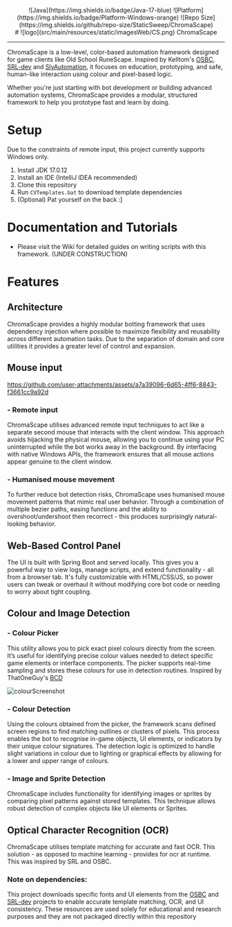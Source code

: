 <div align="center">
![Java](https://img.shields.io/badge/Java-17-blue)
![Platform](https://img.shields.io/badge/Platform-Windows-orange)
![Repo Size](https://img.shields.io/github/repo-size/StaticSweep/ChromaScape)
</div>

<div align="center">
# ![logo](src/main/resources/static/imagesWeb/CS.png) ChromaScape
</div>

---

ChromaScape is a low-level, color-based automation framework designed for game clients like Old School RuneScape. Inspired by Kelltom's [OSBC](https://github.com/kelltom/OS-Bot-COLOR/tree/main), [SRL-dev](https://github.com/Villavu/SRL-Development/tree/master) and [SlyAutomation](https://github.com/slyautomation/), it focuses on education, prototyping, and safe, human-like interaction using colour and pixel-based logic.

Whether you're just starting with bot development or building advanced automation systems, ChromaScape provides a modular, structured framework to help you prototype fast and learn by doing.

# Setup
Due to the constraints of remote input, this project currently supports Windows only.

1. Install JDK 17.0.12
2. Install an IDE (IntelliJ IDEA recommended)
3. Clone this repository
4. Run `CVTemplates.bat` to download template dependencies
5. (Optional) Pat yourself on the back :]

# Documentation and Tutorials
- Please visit the Wiki for detailed guides on writing scripts with this framework. (UNDER CONSTRUCTION)

# Features

## Architecture
ChromaScape provides a highly modular botting framework that uses dependency injection where possible to maximize flexibility and reusability across different automation tasks.
Due to the separation of domain and core utilities it provides a greater level of control and expansion.

## Mouse input


https://github.com/user-attachments/assets/a7a39096-6d65-4ff6-8843-f3661cc9a92d


### - Remote input
ChromaScape utilises advanced remote input techniques to act like a separate second mouse that interacts with the client window. 
This approach avoids hijacking the physical mouse, allowing you to continue using your PC uninterrupted while the bot works away in the background. 
By interfacing with native Windows APIs, the framework ensures that all mouse actions appear genuine to the client window.

### - Humanised mouse movement
To further reduce bot detection risks, ChromaScape uses humanised mouse movement patterns that mimic real user behavior. Through a combination of multiple bezier paths, easing functions and the ability to overshoot/undershoot then recorrect - this produces surprisingly natural-looking behavior.

## Web-Based Control Panel

The UI is built with Spring Boot and served locally. This gives you a powerful way to view logs, manage scripts, and extend functionality - all from a browser tab. It's fully customizable with HTML/CSS/JS, so power users can tweak or overhaul it without modifying core bot code or needing to worry about tight coupling.

## Colour and Image Detection

### - Colour Picker
This utility allows you to pick exact pixel colours directly from the screen. It’s useful for identifying precise colour values needed to detect specific game elements or interface components. The picker supports real-time sampling and stores these colours for use in detection routines. Inspired by ThatOneGuy's [BCD](https://github.com/ThatOneGuyScripts/BetterColorDetection)

<img width="1298" height="751" alt="colourScreenshot" src="https://github.com/user-attachments/assets/b93eb66c-2a61-40ba-9abb-24fb0596d7b5" />

### - Colour Detection
Using the colours obtained from the picker, the framework scans defined screen regions to find matching outlines or clusters of pixels. This process enables the bot to recognise in-game objects, UI elements, or indicators by their unique colour signatures. The detection logic is optimized to handle slight variations in colour due to lighting or graphical effects by allowing for a lower and upper range of colours.

### - Image and Sprite Detection
ChromaScape includes functionality for identifying images or sprites by comparing pixel patterns against stored templates. This technique allows robust detection of complex objects like UI elements or Sprites.

## Optical Character Recognition (OCR)
ChromaScape utilises template matching for accurate and fast OCR. This solution - as opposed to machine learning - provides for ocr at runtime. This was inspired by SRL and OSBC.

### Note on dependencies:
This project downloads specific fonts and UI elements from the [OSBC](https://github.com/kelltom/OS-Bot-COLOR/tree/main) and [SRL-dev](https://github.com/Villavu/SRL-Development/tree/master) projects to enable accurate template matching, OCR, and UI consistency. These resources are used solely for educational and research purposes and they are not packaged directly within this repository
